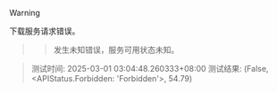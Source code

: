 > [!WARNING]
下载服务请求错误。
>> 发生未知错误，服务可用状态未知。



> 测试时间: 2025-03-01 03:04:48.260333+08:00
> 测试结果: (False, <APIStatus.Forbidden: 'Forbidden'>, 54.79)